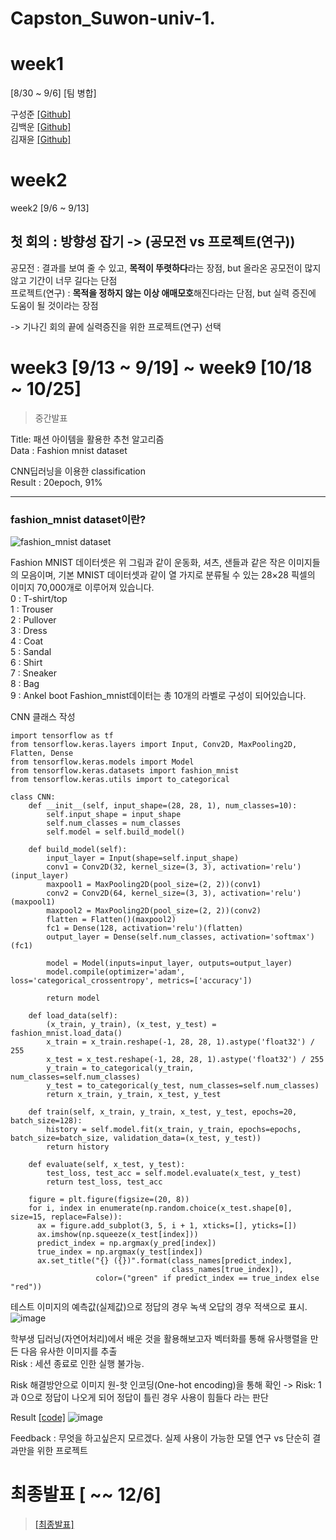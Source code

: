 # Capston_Suwon-univ-1.

# week1 
[8/30 ~ 9/6] [팀 병합]

구성준 [[Github]](https://github.com/KOO-96)  
김백운 [[Github]](https://github.com/kimbw0615)   
김재윤 [[Github]](https://github.com/KIMJAEYUN67)   

# week2
week2 [9/6 ~ 9/13]
## 첫 회의 : 방향성 잡기 -> (공모전 vs 프로젝트(연구))  
공모전 : 결과를 보여 줄 수 있고, **목적이 뚜렷하다**라는 장점, but 올라온 공모전이 많지 않고 기간이 너무 길다는 단점  
프로젝트(연구) : **목적을 정하지 않는 이상 애매모호**해진다라는 단점, but 실력 증진에 도움이 될 것이라는 장점  

-> 기나긴 회의 끝에 실력증진을 위한 프로젝트(연구) 선택

# week3 [9/13 ~ 9/19] ~ week9 [10/18 ~ 10/25]  
> 중간발표   
 
Title: 패션 아이템을 활용한 추천 알고리즘  
Data : Fashion mnist dataset  

CNN딥러닝을 이용한 classification  
Result : 20epoch, 91%  

---
### fashion_mnist dataset이란?
![fashion_mnist dataset](https://codetorial.net/tensorflow/_images/fashion_MNIST_sample.png)

Fashion MNIST 데이터셋은 위 그림과 같이 운동화, 셔츠, 샌들과 같은 작은 이미지들의 모음이며, 기본 MNIST 데이터셋과 같이 열 가지로 분류될 수 있는 28×28 픽셀의 이미지 70,000개로 이루어져 있습니다.  
0 : T-shirt/top\
1 : Trouser\
2 : Pullover\
3 : Dress\
4 : Coat\
5 : Sandal\
6 : Shirt\
7 : Sneaker\
8 : Bag\
9 : Ankel boot
Fashion_mnist데이터는 총 10개의 라벨로 구성이 되어있습니다.  

CNN 클래스 작성   
```
import tensorflow as tf
from tensorflow.keras.layers import Input, Conv2D, MaxPooling2D, Flatten, Dense
from tensorflow.keras.models import Model
from tensorflow.keras.datasets import fashion_mnist
from tensorflow.keras.utils import to_categorical

class CNN:
    def __init__(self, input_shape=(28, 28, 1), num_classes=10):
        self.input_shape = input_shape
        self.num_classes = num_classes
        self.model = self.build_model()

    def build_model(self):
        input_layer = Input(shape=self.input_shape)
        conv1 = Conv2D(32, kernel_size=(3, 3), activation='relu')(input_layer)
        maxpool1 = MaxPooling2D(pool_size=(2, 2))(conv1)
        conv2 = Conv2D(64, kernel_size=(3, 3), activation='relu')(maxpool1)
        maxpool2 = MaxPooling2D(pool_size=(2, 2))(conv2)
        flatten = Flatten()(maxpool2)
        fc1 = Dense(128, activation='relu')(flatten)
        output_layer = Dense(self.num_classes, activation='softmax')(fc1)

        model = Model(inputs=input_layer, outputs=output_layer)
        model.compile(optimizer='adam', loss='categorical_crossentropy', metrics=['accuracy'])

        return model

    def load_data(self):
        (x_train, y_train), (x_test, y_test) = fashion_mnist.load_data()
        x_train = x_train.reshape(-1, 28, 28, 1).astype('float32') / 255
        x_test = x_test.reshape(-1, 28, 28, 1).astype('float32') / 255
        y_train = to_categorical(y_train, num_classes=self.num_classes)
        y_test = to_categorical(y_test, num_classes=self.num_classes)
        return x_train, y_train, x_test, y_test

    def train(self, x_train, y_train, x_test, y_test, epochs=20, batch_size=128):
        history = self.model.fit(x_train, y_train, epochs=epochs, batch_size=batch_size, validation_data=(x_test, y_test))
        return history

    def evaluate(self, x_test, y_test):
        test_loss, test_acc = self.model.evaluate(x_test, y_test)
        return test_loss, test_acc
```

```
    figure = plt.figure(figsize=(20, 8))
    for i, index in enumerate(np.random.choice(x_test.shape[0], size=15, replace=False)):
      ax = figure.add_subplot(3, 5, i + 1, xticks=[], yticks=[])
      ax.imshow(np.squeeze(x_test[index]))
      predict_index = np.argmax(y_pred[index])
      true_index = np.argmax(y_test[index])
      ax.set_title("{} ({})".format(class_names[predict_index],
                                    class_names[true_index]),
                   color=("green" if predict_index == true_index else "red"))
```
테스트 이미지의 예측값(실제값)으로 정답의 경우 녹색 오답의 경우 적색으로 표시.
![image](https://github.com/KOO-96/Capston_Suwon-univ./assets/113090595/a081e1dd-599d-4deb-9d4a-da33294c78f2)

학부생 딥러닝(자연어처리)에서 배운 것을 활용해보고자 벡터화를 통해 유사행렬을 만든 다음 유사한 이미지를 추출  
Risk : 세션 종료로 인한 실행 불가능.   

Risk 해결방안으로 이미지 원-핫 인코딩(One-hot encoding)을 통해 확인 -> Risk: 1과 0으로 정답이 나오게 되어 정답이 틀린 경우 사용이 힘들다 라는 판단

Result [[code]](https://github.com/KOO-96/Capston_Suwon-univ.-1/blob/main/similarities.ipynb)
![image](https://github.com/KOO-96/Capston_Suwon-univ./assets/113090595/f06bdfb7-e756-4ef4-8865-cf9d01a97e25)

Feedback : 무엇을 하고싶은지 모르겠다. 실제 사용이 가능한 모델 연구 vs 단순히 결과만을 위한 프로젝트

# 최종발표 [ ~~ 12/6]
> [[최종발표]](https://github.com/KOO-96/Capston_Suwon-univ-2)
